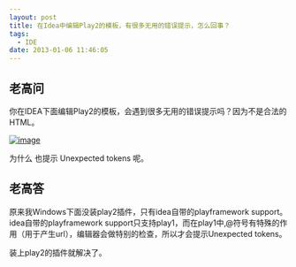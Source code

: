```yaml
---
layout: post
title: 在Idea中编辑Play2的模板，有很多无用的错误提示，怎么回事？
tags:
  - IDE
date: 2013-01-06 11:46:05
---
```


## 老高问

你在IDEA下面编辑Play2的模板，会遇到很多无用的错误提示吗？因为不是合法的HTML。

[![image](http://freewind.me/wp-content/uploads/2013/01/image_thumb98.png "image")](http://freewind.me/wp-content/uploads/2013/01/image98.png)

为什么 <!DOCTYPE html> 也提示 Unexpected tokens 呢。

## 老高答

原来我Windows下面没装play2插件，只有idea自带的playframework support。idea自带的playframework support只支持play1，而在play1中,@符号有特殊的作用（用于产生url），编辑器会做特别的检查，所以才会提示Unexpected tokens。

装上play2的插件就解决了。